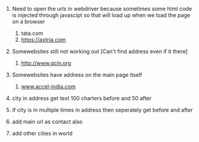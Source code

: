1. Need to open the urls in webdriver because sometimes some html code is injected through javascipt so that will load up when we load the page on a browser
    1. tata.com
    2. https://axtria.com

2. Somewebsites still not working out [Can't find address even if it there]
    1. http://www.qcin.org

3. Somewebsites have address on the main page itself
    1. www.accel-india.com
4. city in address get text 100 charters before and 50 after
5. if city is in multiple times in address then seperately get before and after
6. add main url as contact also
7. add other cities in world